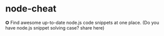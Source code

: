 # node-cheat
&#x272a; 
Find awesome up-to-date node.js code snippets at one place. (Do you have node.js snippet solving case? share here)
